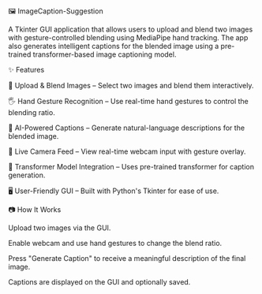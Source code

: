 🖼️ ImageCaption-Suggestion


A Tkinter GUI application that allows users to upload and blend two images with gesture-controlled blending using MediaPipe hand tracking. 
The app also generates intelligent captions for the blended image using a pre-trained transformer-based image captioning model.

✨ Features

📸 Upload & Blend Images – Select two images and blend them interactively.

🖐️ Hand Gesture Recognition – Use real-time hand gestures to control the blending ratio.

🤖 AI-Powered Captions – Generate natural-language descriptions for the blended image.

🔁 Live Camera Feed – View real-time webcam input with gesture overlay.

🧠 Transformer Model Integration – Uses pre-trained transformer for caption generation.

🖥️ User-Friendly GUI – Built with Python's Tkinter for ease of use.


📷 How It Works

Upload two images via the GUI.

Enable webcam and use hand gestures to change the blend ratio.

Press "Generate Caption" to receive a meaningful description of the final image.

Captions are displayed on the GUI and optionally saved.
